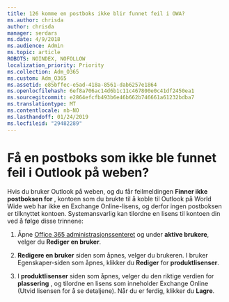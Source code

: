 ```yaml
---
title: 126 komme en postboks ikke blir funnet feil i OWA?
ms.author: chrisda
author: chrisda
manager: serdars
ms.date: 4/9/2018
ms.audience: Admin
ms.topic: article
ROBOTS: NOINDEX, NOFOLLOW
localization_priority: Priority
ms.collection: Adm_O365
ms.custom: Adm_O365
ms.assetid: e85bffec-e5ad-418a-8561-dab6257e1864
ms.openlocfilehash: 6ef8a706ac14d6b1c11c467800e0c41df2450ea1
ms.sourcegitcommit: e2864efcfb493b6e46b662b746661a61232bdba7
ms.translationtype: MT
ms.contentlocale: nb-NO
ms.lasthandoff: 01/24/2019
ms.locfileid: "29482289"
---
```

# <a name="getting-a-mailbox-not-found-error-in-outlook-on-the-web"></a>Få en postboks som ikke ble funnet feil i Outlook på weben?

Hvis du bruker Outlook på weben, og du får feilmeldingen **Finner ikke postboksen for** , kontoen som du brukte til å koble til Outlook på World Wide web har ikke en Exchange Online-lisens, og derfor ingen postboksen er tilknyttet kontoen. Systemansvarlig kan tilordne en lisens til kontoen din ved å følge disse trinnene: 
  
1. Åpne [Office 365 administrasjonssenteret](https://portal.office.com/adminportal/home#/homepage) og under **aktive brukere**, velger du **Rediger en bruker**.
    
2. **Redigere en bruker** siden som åpnes, velger du brukeren. I bruker Egenskaper-siden som åpnes, klikker du **Rediger** for **produktlisenser**.
    
3. I **produktlisenser** siden som åpnes, velger du den riktige verdien for **plassering** , og tilordne en lisens som inneholder Exchange Online (Utvid lisensen for å se detaljene). Når du er ferdig, klikker du **Lagre**.
    


